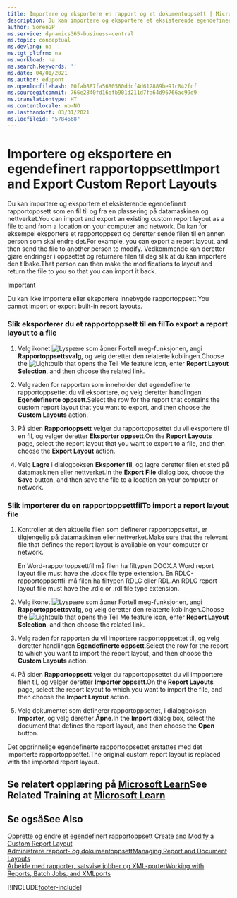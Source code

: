```yaml
---
title: Importere og eksportere en rapport og et dokumentoppsett | Microsoft-dokumentasjon
description: Du kan importere og eksportere et eksisterende egendefinert rapportoppsett som en fil til og fra en plassering på datamaskinen og nettverket.
author: SorenGP
ms.service: dynamics365-business-central
ms.topic: conceptual
ms.devlang: na
ms.tgt_pltfrm: na
ms.workload: na
ms.search.keywords: ''
ms.date: 04/01/2021
ms.author: edupont
ms.openlocfilehash: 00fab887fa5680560ddcf4d612889be91c842fcf
ms.sourcegitcommit: 766e2840fd16efb901d211d7fa64d96766ac99d9
ms.translationtype: HT
ms.contentlocale: nb-NO
ms.lasthandoff: 03/31/2021
ms.locfileid: "5784668"
---
```

# <a name="import-and-export-custom-report-layouts"></a><span data-ttu-id="df81e-103">Importere og eksportere en egendefinert rapportoppsett</span><span class="sxs-lookup"><span data-stu-id="df81e-103">Import and Export Custom Report Layouts</span></span>
<span data-ttu-id="df81e-104">Du kan importere og eksportere et eksisterende egendefinert rapportoppsett som en fil til og fra en plassering på datamaskinen og nettverket.</span><span class="sxs-lookup"><span data-stu-id="df81e-104">You can import and export an existing custom report layout as a file to and from a location on your computer and network.</span></span> <span data-ttu-id="df81e-105">Du kan for eksempel eksportere et rapportoppsett og deretter sende filen til en annen person som skal endre det.</span><span class="sxs-lookup"><span data-stu-id="df81e-105">For example, you can export a report layout, and then send the file to another person to modify.</span></span> <span data-ttu-id="df81e-106">Vedkommende kan deretter gjøre endringer i oppsettet og returnere filen til deg slik at du kan importere den tilbake.</span><span class="sxs-lookup"><span data-stu-id="df81e-106">That person can then make the modifications to layout and return the file to you so that you can import it back.</span></span>  

> [!IMPORTANT]  
>  <span data-ttu-id="df81e-107">Du kan ikke importere eller eksportere innebygde rapportoppsett.</span><span class="sxs-lookup"><span data-stu-id="df81e-107">You cannot import or export built-in report layouts.</span></span>  

### <a name="to-export-a-report-layout-to-a-file"></a><span data-ttu-id="df81e-108">Slik eksporterer du et rapportoppsett til en fil</span><span class="sxs-lookup"><span data-stu-id="df81e-108">To export a report layout to a file</span></span>  

1.  <span data-ttu-id="df81e-109">Velg ikonet ![Lyspære som åpner Fortell meg-funksjonen](media/ui-search/search_small.png "Fortell hva du vil gjøre"), angi **Rapportoppsettsvalg**, og velg deretter den relaterte koblingen.</span><span class="sxs-lookup"><span data-stu-id="df81e-109">Choose the ![Lightbulb that opens the Tell Me feature](media/ui-search/search_small.png "Tell me what you want to do") icon, enter **Report Layout Selection**, and then choose the related link.</span></span>  

2.  <span data-ttu-id="df81e-110">Velg raden for rapporten som inneholder det egendefinerte rapportoppsettet du vil eksportere, og velg deretter handlingen **Egendefinerte oppsett**.</span><span class="sxs-lookup"><span data-stu-id="df81e-110">Select the row for the report that contains the custom report layout that you want to export, and then choose the **Custom Layouts** action.</span></span>  

3.  <span data-ttu-id="df81e-111">På siden **Rapportoppsett** velger du rapportoppsettet du vil eksportere til en fil, og velger deretter **Eksporter oppsett**.</span><span class="sxs-lookup"><span data-stu-id="df81e-111">On the **Report Layouts** page, select the report layout that you want to export to a file, and then choose the **Export Layout** action.</span></span>  

4.  <span data-ttu-id="df81e-112">Velg **Lagre** i dialogboksen **Eksporter fil**, og lagre deretter filen et sted på datamaskinen eller nettverket.</span><span class="sxs-lookup"><span data-stu-id="df81e-112">In the **Export File** dialog box, choose the **Save** button, and then save the file to a location on your computer or network.</span></span>  

### <a name="to-import-a-report-layout-file"></a><span data-ttu-id="df81e-113">Slik importerer du en rapportoppsettfil</span><span class="sxs-lookup"><span data-stu-id="df81e-113">To import a report layout file</span></span>  

1.  <span data-ttu-id="df81e-114">Kontroller at den aktuelle filen som definerer rapportoppsettet, er tilgjengelig på datamaskinen eller nettverket.</span><span class="sxs-lookup"><span data-stu-id="df81e-114">Make sure that the relevant file that defines the report layout is available on your computer or network.</span></span>  

     <span data-ttu-id="df81e-115">En Word-rapportoppsettfil må filen ha filtypen DOCX.</span><span class="sxs-lookup"><span data-stu-id="df81e-115">A Word report layout file must have the .docx file type extension.</span></span> <span data-ttu-id="df81e-116">En RDLC-rapportoppsettfil må filen ha filtypen RDLC eller RDL.</span><span class="sxs-lookup"><span data-stu-id="df81e-116">An RDLC report layout file must have the .rdlc or .rdl file type extension.</span></span>  

2.  <span data-ttu-id="df81e-117">Velg ikonet ![Lyspære som åpner Fortell meg-funksjonen](media/ui-search/search_small.png "Fortell hva du vil gjøre"), angi **Rapportoppsettsvalg**, og velg deretter den relaterte koblingen.</span><span class="sxs-lookup"><span data-stu-id="df81e-117">Choose the ![Lightbulb that opens the Tell Me feature](media/ui-search/search_small.png "Tell me what you want to do") icon, enter **Report Layout Selection**, and then choose the related link.</span></span>  

3.  <span data-ttu-id="df81e-118">Velg raden for rapporten du vil importere rapportoppsettet til, og velg deretter handlingen **Egendefinerte oppsett**.</span><span class="sxs-lookup"><span data-stu-id="df81e-118">Select the row for the report to which you want to import the report layout, and then choose the **Custom Layouts** action.</span></span>  

4.  <span data-ttu-id="df81e-119">På siden **Rapportoppsett** velger du rapportoppsettet du vil impportere filen til, og velger deretter **Importer oppsett**.</span><span class="sxs-lookup"><span data-stu-id="df81e-119">On the **Report Layouts** page, select the report layout to which you want to import the file, and then choose the **Import Layout** action.</span></span>  

5.  <span data-ttu-id="df81e-120">Velg dokumentet som definerer rapportoppsettet, i dialogboksen **Importer**, og velg deretter **Åpne**.</span><span class="sxs-lookup"><span data-stu-id="df81e-120">In the **Import** dialog box, select the document that defines the report layout, and then choose the **Open** button.</span></span>  

 <span data-ttu-id="df81e-121">Det opprinnelige egendefinerte rapportoppsettet erstattes med det importerte rapportoppsettet.</span><span class="sxs-lookup"><span data-stu-id="df81e-121">The original custom report layout is replaced with the imported report layout.</span></span>  

## <a name="see-related-training-at-microsoft-learn"></a><span data-ttu-id="df81e-122">Se relatert opplæring på [Microsoft Learn](/learn/modules/change-documents-dynamics-365-business-central/index)</span><span class="sxs-lookup"><span data-stu-id="df81e-122">See Related Training at [Microsoft Learn](/learn/modules/change-documents-dynamics-365-business-central/index)</span></span>

## <a name="see-also"></a><span data-ttu-id="df81e-123">Se også</span><span class="sxs-lookup"><span data-stu-id="df81e-123">See Also</span></span>  
 <span data-ttu-id="df81e-124">[Opprette og endre et egendefinert rapportoppsett](ui-how-create-custom-report-layout.md) </span><span class="sxs-lookup"><span data-stu-id="df81e-124">[Create and Modify a Custom Report Layout](ui-how-create-custom-report-layout.md) </span></span>  
 [<span data-ttu-id="df81e-125">Administrere rapport- og dokumentoppsett</span><span class="sxs-lookup"><span data-stu-id="df81e-125">Managing Report and Document Layouts</span></span>](ui-manage-report-layouts.md)  
 [<span data-ttu-id="df81e-126">Arbeide med rapporter, satsvise jobber og XML-porter</span><span class="sxs-lookup"><span data-stu-id="df81e-126">Working with Reports, Batch Jobs, and XMLports</span></span>](ui-work-report.md)    


[!INCLUDE[footer-include](includes/footer-banner.md)]